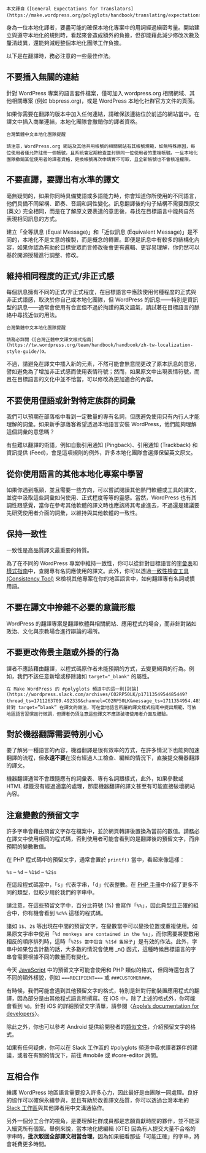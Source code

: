 ```Block:InfoCallout
本文譯自《[General Expectations for Translators](https://make.wordpress.org/polyglots/handbook/translating/expectations/)》。
```

身為一位本地化譯者，要盡可能的確保本地化專案中的用詞經過縝密考量。開始建立與遵守本地化的規則時，看起來會造成額外的負擔，但卻能藉此減少修改次數及釐清歧異，還能夠減輕整個本地化團隊工作負擔。

以下是在翻譯時，務必注意的一些最佳作法。

## 不要插入無關的連結

針對 WordPress 專案的語言套件檔案，僅可加入 wordpress.org 相關網域、其他相關專案 (例如 bbpress.org)，或是 WordPress 本地化社群官方文件的頁面。

如果你需要在翻譯的版本中加入任何連結，請確保該連結位於前述的網站當中。在譯文中插入商業連結，本地化團隊會撤銷你的譯者資格。

```Block:WarningCallout
台灣繁體中文本地化團隊提醒

請注意，WordPress.org 網站及其他共用帳號的相關網站有其帳號規範，如無特殊原因，每位使用者僅允許註冊一個帳號，且系統會定期檢查並封鎖同一位使用者的重複帳號。一旦本地化團隊撤銷某位使用者的譯者資格，更換帳號再次申請實不可取，且全新帳號也不會核准權限。
```

## 不要直譯，要譯岀有水準的譯文

毫無疑問的，如果你同時具備雙語或多語能力時，你會知道你所使用的不同語言，他們具備不同架構、節奏、音調和詞性變化。訊息翻譯後的句子結構不需要跟原文 (英文) 完全相同，而是在了解原文要表達的意思後，尋找在目標語言中能夠自然表現相同訊息的方式。

建立「全等訊息 (Equal Message)」和「近似訊息 (Equivalent Message)」是不同的，本地化不是文意的複製，而是概念的轉置。即便是訊息中有較多的結構化內容，如果你認為有助於目標受眾而言修改後會更有邏輯、更容易理解，你仍然可以基於開源授權進行調整、修改。

## 維持相同程度的正式/非正式感

每個訊息擁有不同的正式/非正式程度，在目標語言中應該使用何種程度的正式與非正式語感，取決於你自己或本地化團隊，但 WordPress 的訊息——特別是資訊型的訊息——通常會使用有合宜但不過於拘謹的英文語氣，請試著在目標語言的脈絡中尋找近似的用法。

```Block:InfoCallout
台灣繁體中文本地化團隊提醒

請務必詳閱《[台灣正體中文譯文樣式指南](https://tw.wordpress.org/team/handbook/handbook/zh-tw-localization-style-guide/)》。
```

不過，請避免在譯文中插入新的元素，不然可能會無意間更改了原本訊息的意思，譬如避免為了增加非正式感而使用表情符號；然而，如果原文中出現表情符號，而且在目標語言的文化中並不恰當，可以修改為更加適合的內容。

## 不要使用俚語或針對特定族群的詞彙

我們可以預期在部落格中看到一定數量的專有名詞，但應避免使用只有內行人才能理解的詞彙。如果新手部落客希望透過本地語言安裝 WordPress，他們能夠理解這個詞彙的意思嗎？

有些難以翻譯的術語，例如自動引用通知 (Pingback)、引用通知 (Trackback) 和資訊提供 (Feed)，會是這項規則的例外，許多本地化團隊會選擇保留英文原文。

## 從你使用語言的其他本地化專案中學習

如果你遇到瓶頸，並且需要一些方向，可以嘗試閱讀其他熱門軟體或工具的譯文，並從中汲取這些詞彙如何使用、正式程度等等的靈感。當然，WordPress 也有其調性跟感覺，當你在參考其他軟體的譯文時也應該將其考慮進去，不過還是建議要先研究使用者介面的詞彙，以維持與其他軟體的一致性。

## 保持一致性

一致性是高品質譯文最重要的特質。

為了在不同的 WordPress 專案中維持一致性，你可以從針對目標語言的[字彙表](https://translate.wordpress.org/locale/zh-tw/default/glossary/)和[樣式指南](https://tw.wordpress.org/team/handbook/handbook/zh-tw-localization-style-guide/)中，查閱專有名詞應使用的譯文。此外，你可以透過[一致性檢查工具 (Consistency Tool)](https://translate.wordpress.org/consistency/) 來檢視其他專案在你的地區語言中，如何翻譯專有名詞或慣用語。

## 不要在譯文中摻雜不必要的意識形態

WordPress 的翻譯專案是翻譯軟體與相關網站、應用程式的場合，而非針對諸如政治、文化與宗教場合進行辯論的場所。

## 不要更改佈景主題或外掛的行為

譯者不應該藉由翻譯，以程式碼原作者未能預期的方式，去變更網頁的行為。例如，我們不該任意新增或移除諸如 `target="_blank"` 的屬性。

```Block:InfoCallout
在 Make WordPress 的 #polyglots 頻道中的這一則[討論](https://wordpress.slack.com/archives/C02RP50LK/p1711354954485449?thread_ts=1711263709.492339&channel=C02RP50LK&message_ts=1711354954.485449)，針對 target=”blank” 在譯文的做法，可在當地語言所屬的譯文樣式指南中提出規範，可依地區語言習慣進行微調，但譯者仍須注意這些譯文不應該破壞使用者介面及體驗。
```

## 對於機器翻譯需要特別小心

要了解另一種語言的內容，機器翻譯是很有效率的方式，在許多情況下也能夠加速翻譯的流程，但**永遠不要**在沒有經過人工檢查、編輯的情況下，直接提交機器翻譯的譯文。

機器翻譯通常不會跟隨應有的詞彙表、專有名詞跟樣式，此外，如果參數或 HTML 標籤沒有經過適當的處理，那麼機器翻譯的譯文甚至有可能直接破壞網站內容。

## 注意變數的預留文字

許多字串會藉由預留文字存在檔案中，並於網頁轉譯後置換為當前的數值。請務必在譯文中使用相同的程式碼，否則使用者可能會看到的是翻譯後的預留文字，而非預期的變數數值。

在 PHP 程式碼中的預留文字，通常會置於 `printf()` 當中，看起來像這樣：

`%s` – `%d` – `%1$d` – `%2$s`

在這段程式碼當中，「s」代表字串，「d」代表整數。在 [PHP 手冊](https://www.php.net/manual/en/function.printf.php)中介紹了更多不同的類型，但較少用於我們的字串中。

請注意，在這些預留文字中，百分比符號 (%) 會寫作「`%%`」，因此典型且正確的組合中，你有機會看到 `%d%%` 這樣的程式碼。

諸如 `1$`、`2$` 等出現在中間的預留文字，在變數當中可以變換位置或重複使用。如果原文字串中使用「`%d monkeys are contained in the %s`」，而你需要將變數用相反的順序排列時，這時「`%2$s 當中包含 %1$d 隻猴子`」是有效的作法。此外，字串中如果包含計數的話，大多數的情況會使用 _n() 函式，這種時候目標語言的字串會需要根據不同的數量而有變化。

今天 [JavaScript](https://developer.wordpress.org/apis/handbook/internationalization/#internationalizing-javascript) 中的預留文字可能會使用和 PHP 類似的格式，但同時還包含了不同的額外樣貌，例如 `===RECIPIENT===` 或 `###CUSTOMER###`。

有時候，我們可能會遇到其他預留文字的格式，特別是針對行動裝置應用程式的翻譯，因為部分是由其他程式語言所撰寫。在 iOS 中，除了上述的格式外，你可能會看到 `%@`。針對 iOS 的詳細預留文字清單，請參閱〈[Apple’s documentation for developers](https://developer.apple.com/library/archive/documentation/Cocoa/Conceptual/Strings/Articles/formatSpecifiers.html#//apple_ref/doc/uid/TP40004265-SW1)〉。

除此之外，你也可以參考 Android 提供給開發者的[類似文件](https://developer.android.com/reference/java/util/Formatter)，介紹預留文字的格式。

如果有任何疑慮，你可以在 Slack 工作區的 #polyglots 頻道中尋求譯者夥伴的建議，或者在有關的情況下，前往 #mobile 或 #core-editor 詢問。

## 互相合作

維護 WordPress 地區語言需要投入許多心力，因此最好是由團隊一同處理。良好的協作可以確保永續參與，並且有助於改善譯文品質，你可以透過台灣本地的 [Slack 工作區](https://wordpress-tw.slack.com/)與其他譯者用中文溝通協作。

另外一個分工合作的視角，是要理解社群成員都是志願貢獻時間的夥伴，並不能深入細究所有個案。舉例來說，當本地化總編輯 (GTE) 因為有人提交大量不合格的字串時，**批次駁回全部譯文相當合理**，因為如果細看那些「可能正確」的字串，將會耗費更多時間。